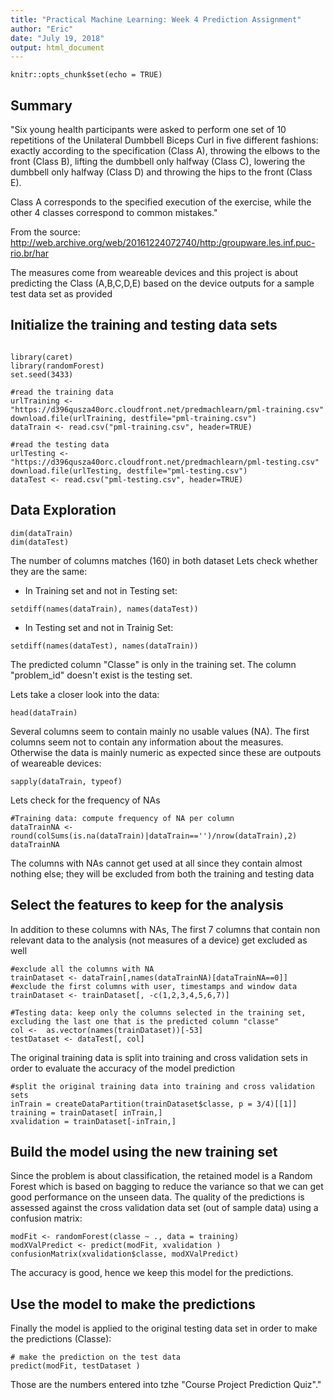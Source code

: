 ```yaml
---
title: "Practical Machine Learning: Week 4 Prediction Assignment"
author: "Eric"
date: "July 19, 2018"
output: html_document
---
```


```{r setup, include=FALSE}
knitr::opts_chunk$set(echo = TRUE)
```

## Summary

"Six young health participants were asked to perform one set of 10 repetitions of the Unilateral Dumbbell Biceps Curl in five different fashions: exactly according to the specification (Class A), throwing the elbows to the front (Class B), lifting the dumbbell only halfway (Class C), lowering the dumbbell only halfway (Class D) and throwing the hips to the front (Class E).

Class A corresponds to the specified execution of the exercise, while the other 4 classes correspond to common mistakes."

From the source:
 <http://web.archive.org/web/20161224072740/http:/groupware.les.inf.puc-rio.br/har>
 

The measures come from weareable devices and this project is about predicting the Class (A,B,C,D,E) based on the device outputs for a sample test data set as provided 

## Initialize the training and testing data sets

```{r files, warning=FALSE}

library(caret)
library(randomForest)
set.seed(3433)

#read the training data
urlTraining <- "https://d396qusza40orc.cloudfront.net/predmachlearn/pml-training.csv"
download.file(urlTraining, destfile="pml-training.csv")
dataTrain <- read.csv("pml-training.csv", header=TRUE)

#read the testing data
urlTesting <- "https://d396qusza40orc.cloudfront.net/predmachlearn/pml-testing.csv"
download.file(urlTesting, destfile="pml-testing.csv")
dataTest <- read.csv("pml-testing.csv", header=TRUE)
```

## Data Exploration

```{r browse}
dim(dataTrain)
dim(dataTest)
```

The number of columns matches (160) in both dataset 
Lets check whether they are the same:

- In Training set and not in Testing set:
```{r checktrain}
setdiff(names(dataTrain), names(dataTest))
```

- In Testing set and not in Trainig Set:
```{r checktest}
setdiff(names(dataTest), names(dataTrain))
```

The predicted column "Classe" is only in the training set.
The column "problem_id" doesn't exist is the testing set.

Lets take a closer look into the data:

```{r show}
head(dataTrain)
```

Several columns seem to contain mainly no usable values (NA).
The first columns seem not to contain any information about the measures.
Otherwise the data is mainly numeric as expected since these are outpouts of weareable devices:

```{r datatype}
sapply(dataTrain, typeof)
```


Lets check for the frequency of NAs

```{r NA}
#Training data: compute frequency of NA per column
dataTrainNA <- round(colSums(is.na(dataTrain)|dataTrain=='')/nrow(dataTrain),2)
dataTrainNA 
```

The columns with NAs cannot get used at all since they contain almost nothing else; they will be excluded from both the training and testing data

## Select the features to keep for the analysis

In addition to these columns with NAs, The first 7 columns that contain non relevant data to the analysis (not measures of a device) get excluded as well

```{r cols}
#exclude all the columns with NA
trainDataset <- dataTrain[,names(dataTrainNA)[dataTrainNA==0]]
#exclude the first columns with user, timestamps and window data
trainDataset <- trainDataset[, -c(1,2,3,4,5,6,7)]

#Testing data: keep only the columns selected in the training set, excluding the last one that is the predicted column "classe"
col <-  as.vector(names(trainDataset))[-53]
testDataset <- dataTest[, col]
```

The original training data is split into training and cross validation sets in order to evaluate the accuracy of the model prediction

```{r prepare}
#split the original training data into training and cross validation sets
inTrain = createDataPartition(trainDataset$classe, p = 3/4)[[1]]
training = trainDataset[ inTrain,]
xvalidation = trainDataset[-inTrain,]
```

## Build the model using the new training set

Since the problem is about classification, the retained model is a Random Forest which is based on bagging to reduce the variance so that we can get good performance on the unseen data.
The quality of the predictions is assessed against the cross validation data set (out of sample data) using a confusion matrix:

```{r model}
modFit <- randomForest(classe ~ ., data = training)
modXValPredict <- predict(modFit, xvalidation )
confusionMatrix(xvalidation$classe, modXValPredict)

```

The accuracy is good, hence we keep this model for the predictions.

## Use the model to make the predictions

Finally the model is applied to the original testing data set in order to make the predictions (Classe):

```{r prediction}
# make the prediction on the test data
predict(modFit, testDataset )

```

Those are the numbers entered into tzhe "Course Project Prediction Quiz"."